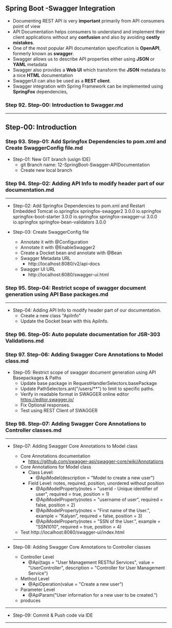 ## Spring Boot -Swagger Integration

-   Documenting REST API is very **important** primarily from API consumers point of view
-   API Documentation helps consumers to understand and implement their client applications without any **confusion** and also by avoiding **costly mistakes**.
-   One of the most popular API documentation specification is **OpenAPI**, formerly known as **swagger**.
-   Swagger allows us to describe API properties either using **JSON** or **YAML** metadata
-   Swagger also provides a **Web UI** which transform the **JSON** metadata to a nice **HTML** documentation
-   SwaggerUI can also be used as a **REST client**.
-   Swagger integration with Spring Framework can be implemented using **SpringFox** dependencies,
 
### Step 92. Step-00: Introduction to Swagger.md
---------------------------------------------------------------------------------------------
Step-00: Introduction
---------------------------------------------------------------------------------------------


### Step 93. Step-01: Add Springfox Dependencies to pom.xml and Create SwaggerConfig file.md
-   Step-01: New GIT branch (usign IDE)
    - git Branch name: 12-SpringBoot-Swagger-APIDocumentation
    - Create new local branch

### Step 94. Step-02: Adding API Info to modify header part of our documentation.md
---------------------------------------------------------------------------------------------
-   Step-02: Add Springfox Dependencies to pom.xml and Restart Embedded Tomcat
		<dependency>
			<groupId>io.springfox</groupId>
			<artifactId>springfox-swagger2</artifactId>
			<version>3.0.0</version>
		</dependency>
		<dependency>
			<groupId>io.springfox</groupId>
			<artifactId>springfox-boot-starter</artifactId>
			<version>3.0.0</version>
		</dependency>
		<!-- https://mvnrepository.com/artifact/io.springfox/springfox-swagger-ui -->
		<dependency>
			<groupId>io.springfox</groupId>
			<artifactId>springfox-swagger-ui</artifactId>
			<version>3.0.0</version>
		</dependency>
		<!-- https://mvnrepository.com/artifact/io.springfox/springfox-bean-validators -->
		<dependency>
			<groupId>io.springfox</groupId>
			<artifactId>springfox-bean-validators</artifactId>
			<version>3.0.0</version>
		</dependency>	

- Step-03: Create SwaggerConfig file
    - Annotate it with @Configuration
    - Annotate it with @EnableSwagger2
    - Create a Docket bean and annotate with @Bean
    - Swagger Metadata URL
        - http://localhost:8080/v2/api-docs
    - Swagger UI URL
        - http://localhost:8080/swagger-ui.html
### Step 95. Step-04: Restrict scope of swagger document generation using API Base packages.md
---------------------------------------------------------------------------------------------
- Step-04: Adding API Info to modify header part of our documentation.
    - Create a new class "ApiInfo"
    - Update the Docket bean with this ApiInfo. 

### Step 96. Step-05: Auto populate documentation for JSR-303 Validations.md


### Step 97. Step-06: Adding Swagger Core Annotations to Model class.md

- Step-05: Restrict scope of swagger document generation using API Basepackages & Paths 
    - Update base package in RequestHandlerSelectors.basePackage
    - Update PathSelectors.ant("/users/**") to limit to specific paths. 
    - Verify in readable format in SWAGGER online editor https://editor.swagger.io/
    - Fix Optional<User> responses. 
    - Test using REST Client of SWAGGER
### Step 98. Step-07: Adding Swagger Core Annotations to Controller classes.md
---------------------------------------------------------------------------------------------
- Step-07: Adding Swagger Core Annotations to Model class
    -  Core Annotations documentation 
        - https://github.com/swagger-api/swagger-core/wiki/Annotations
    - Core Annotations for Model class
        - Class Level: 
            - @ApiModel(description = "Model to create a new user")
        - Field Level: notes, required, position, unordered without position
            - @ApiModelProperty(notes = "userid - Unique identifier of user", required = true, position = 1)
            - @ApiModelProperty(notes = "username of user", required = false, position = 2)
            - @ApiModelProperty(notes = "First name of the User.", example = "Kalyan", required = false, position = 3)
            - @ApiModelProperty(notes = "SSN of the User.", example = "SSN1010", required = true, position = 4)
    - Test
    http://localhost:8080/swagger-ui/index.html


    ---------------------------------------------------------------------------------------------
- Step-08: Adding Swagger Core Annotations to Controller classes
    - Controller Level
        - @Api(tags = "User Management RESTful Services", value = "UserController", description = "Controller for User Management Service")
    - Method Level
        - @ApiOperation(value = "Create a new user")
    - Parameter Level 
        - @ApiParam("User information for a new user to be created.")
    - produces         
---------------------------------------------------------------------------------------------
- Step-09: Commit & Push code via IDE
---------------------------------------------------------------------------------------------

